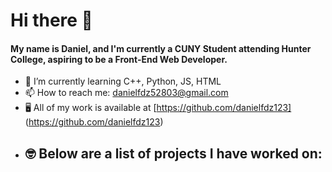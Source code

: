 <h1> Hi there 👋 </h1>
<h4> My name is Daniel, and I'm currently a CUNY Student attending Hunter College, aspiring to be a Front-End Web Developer. </h4>

- 🌱 I’m currently learning C++, Python, JS, HTML
- 📫 How to reach me: danielfdz52803@gmail.com
- 🖥️ All of my work is available at [https://github.com/danielfdz123] (https://github.com/danielfdz123)
- 🤓 Below are a list of projects I have worked on:
    - 
<!--
**danielfdz123/danielfdz123** is a ✨ _special_ ✨ repository because its `README.md` (this file) appears on your GitHub profile.

Here are some ideas to get you started:

- 🔭 I’m currently working on ...
- 🌱 I’m currently learning ...
- 👯 I’m looking to collaborate on ...
- 🤔 I’m looking for help with ...
- 💬 Ask me about ...

- 😄 Pronouns: ...
- ⚡ Fun fact: ...
-->
